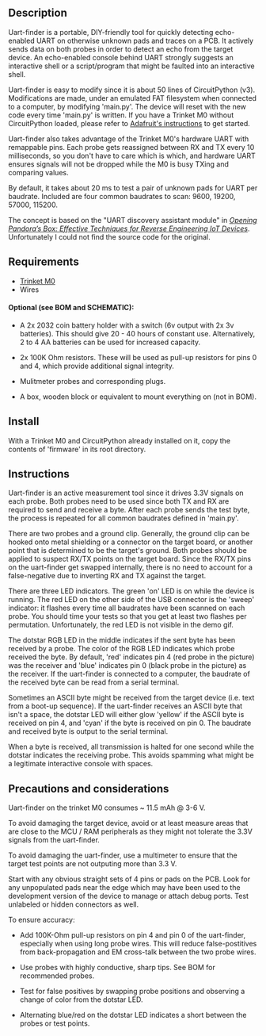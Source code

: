 ## Description

Uart-finder is a portable, DIY-friendly tool for quickly detecting echo-enabled UART on otherwise unknown pads and traces on a PCB. It actively sends data on both probes in order to detect an echo from the target device. An echo-enabled console behind UART strongly suggests an interactive shell or a script/program that might be faulted into an interactive shell.

Uart-finder is easy to modify since it is about 50 lines of CircuitPython (v3). Modifications are made, under an emulated FAT filesystem when connected to a computer, by modifying 'main.py'. The device will reset with the new code every time 'main.py' is written. If you have a Trinket M0 without CircuitPython loaded, please refer to [Adafruit's instructions](https://learn.adafruit.com/adafruit-trinket-m0-circuitpython-arduino/circuitpython) to get started.

Uart-finder also takes advantage of the Trinket M0's hardware UART with remappable pins.
Each probe gets reassigned between RX and TX every 10 milliseconds, so you don't have to care which is which, and hardware UART ensures signals will not be dropped while the M0 is busy TXing and comparing values.

By default, it takes about 20 ms to test a pair of unknown pads for UART per baudrate. Included are four common baudrates to scan: 9600, 19200, 57000, 115200.

The concept is based on the "UART discovery assistant module" in [*Opening Pandora’s Box: Effective Techniques for Reverse Engineering IoT Devices*](https://iss.oy.ne.ro/Pandora.pdf). Unfortunately I could not find the source code for the original.

## Requirements

  - [Trinket M0](https://learn.adafruit.com/adafruit-trinket-m0-circuitpython-arduino/overview)
  - Wires

#### Optional (see BOM and SCHEMATIC):

  - A 2x 2032 coin battery holder with a switch (6v output with 2x 3v batteries). This should give 20 - 40 hours of constant use. Alternatively, 2 to 4 AA batteries can be used for increased capacity.

  - 2x 100K Ohm resistors. These will be used as pull-up resistors for pins 0 and 4, which provide additional signal integrity.

  - Mulitmeter probes and corresponding plugs.

  - A box, wooden block or equivalent to mount everything on (not in BOM).

## Install

With a Trinket M0 and CircuitPython already installed on it, copy the contents of 'firmware' in its root directory.

## Instructions

Uart-finder is an active measurement tool since it drives 3.3V signals on each probe. Both probes need to be used since both TX and RX are required to send and receive a byte. After each probe sends the test byte, the process is repeated for all common baudrates defined in 'main.py'.

There are two probes and a ground clip. Generally, the ground clip can be hooked onto metal shielding or a connector on the target board, or another point that is determined to be the target's ground. Both probes should be applied to suspect RX/TX points on the target board. Since the RX/TX pins on the uart-finder get swapped internally, there is no need to account for a false-negative due to inverting RX and TX against the target.

There are three LED indicators. The green 'on' LED is on while the device is running. The red LED on the other side of the USB connector is the 'sweep' indicator: it flashes every time all baudrates have been scanned on each probe. You should time your tests so that you get at least two flashes per permutation. Unfortunately, the red LED is not visible in the demo gif.

The dotstar RGB LED in the middle indicates if the sent byte has been received by a probe. The color of the RGB LED indicates which probe received the byte. By default, 'red' indicates pin 4 (red probe in the picture) was the receiver and 'blue' indicates pin 0 (black probe in the picture) as the receiver. If the uart-finder is connected to a computer, the baudrate of the received byte can be read from a serial terminal.

Sometimes an ASCII byte might be received from the target device (i.e. text from a boot-up sequence). If the uart-finder receives an ASCII byte that isn't a space, the dotstar LED will either glow 'yellow' if the ASCII byte is received on pin 4, and 'cyan' if the byte is received on pin 0. The baudrate and received byte is output to the serial terminal.

When a byte is received, all transmission is halted for one second while the dotstar indicates the receiving probe. This avoids spamming what might be a legitimate interactive console with spaces.

## Precautions and considerations

Uart-finder on the trinket M0 consumes ~ 11.5 mAh @ 3-6 V.

To avoid damaging the target device, avoid or at least measure areas that are close to the MCU / RAM peripherals as they might not tolerate the 3.3V signals from the uart-finder.

To avoid damaging the uart-finder, use a multimeter to ensure that the target test points are not outputing more than 3.3 V.

Start with any obvious straight sets of 4 pins or pads on the PCB. Look for any unpopulated pads near the edge which may have been used to the development version of the device to manage or attach debug ports. Test unlabeled or hidden connectors as well.

To ensure accuracy:

  - Add 100K-Ohm pull-up resistors on pin 4 and pin 0 of the uart-finder, especially when using long probe wires. This will reduce false-postitives from back-propagation and EM cross-talk between the two probe wires.

  - Use probes with highly conductive, sharp tips. See BOM for recommended probes.

  - Test for false positives by swapping probe positions and observing a change of color from the dotstar LED.

  - Alternating blue/red on the dotstar LED indicates a short between the probes or test points.

